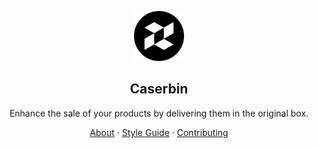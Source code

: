 <!-- markdownlint-disable MD033 MD041 -->

<p align="center">
  <a href="https://caserbin.com">
    <img src="https://raw.githubusercontent.com/caserbin/.github/main/assets/icon.svg" width="80" />
  </a>
  <h2 align="center">Caserbin</h2>
</p>

<p align="center">Enhance the sale of your products by delivering them in the original box.</p>

<p align="center">
  <a href="https://caserbin.com/about">About</a>
  ·
  <a href="https://caserbin.com/style-guide">Style Guide</a>
  ·
  <a href="https://caserbin.com/contributing">Contributing</a>
</p>
